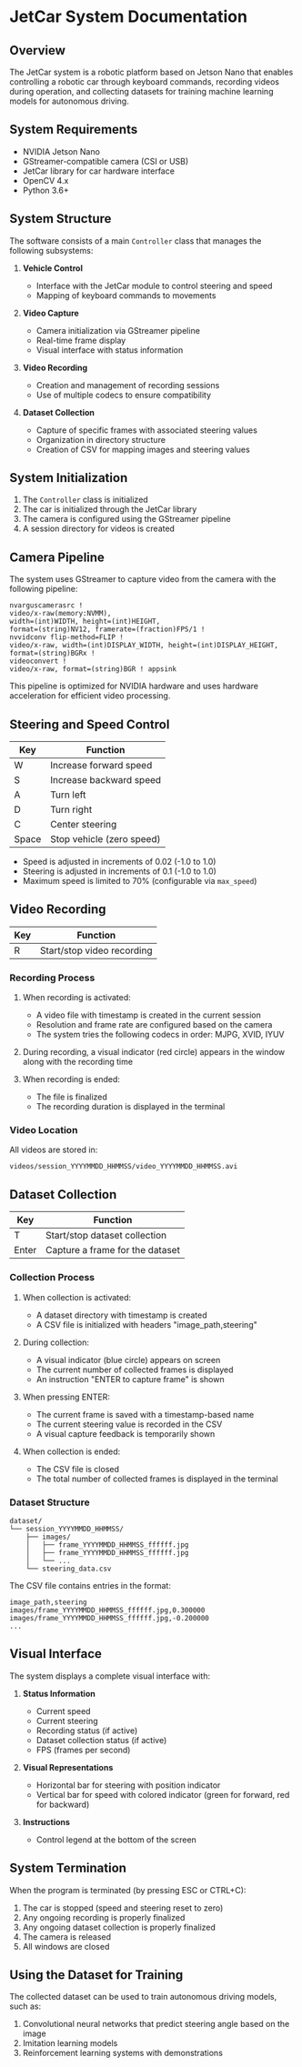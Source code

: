 # JetCar System Documentation

## Overview

The JetCar system is a robotic platform based on Jetson Nano that enables controlling a robotic car through keyboard commands, recording videos during operation, and collecting datasets for training machine learning models for autonomous driving.

## System Requirements

- NVIDIA Jetson Nano
- GStreamer-compatible camera (CSI or USB)
- JetCar library for car hardware interface
- OpenCV 4.x
- Python 3.6+

## System Structure

The software consists of a main `Controller` class that manages the following subsystems:

1. **Vehicle Control**
   - Interface with the JetCar module to control steering and speed
   - Mapping of keyboard commands to movements

2. **Video Capture**
   - Camera initialization via GStreamer pipeline
   - Real-time frame display
   - Visual interface with status information

3. **Video Recording**
   - Creation and management of recording sessions
   - Use of multiple codecs to ensure compatibility

4. **Dataset Collection**
   - Capture of specific frames with associated steering values
   - Organization in directory structure
   - Creation of CSV for mapping images and steering values

## System Initialization

1. The `Controller` class is initialized
2. The car is initialized through the JetCar library
3. The camera is configured using the GStreamer pipeline
4. A session directory for videos is created

## Camera Pipeline

The system uses GStreamer to capture video from the camera with the following pipeline:

```
nvarguscamerasrc ! 
video/x-raw(memory:NVMM), 
width=(int)WIDTH, height=(int)HEIGHT, 
format=(string)NV12, framerate=(fraction)FPS/1 ! 
nvvidconv flip-method=FLIP ! 
video/x-raw, width=(int)DISPLAY_WIDTH, height=(int)DISPLAY_HEIGHT, format=(string)BGRx ! 
videoconvert ! 
video/x-raw, format=(string)BGR ! appsink
```

This pipeline is optimized for NVIDIA hardware and uses hardware acceleration for efficient video processing.

## Steering and Speed Control

| Key | Function |
|-----|----------|
| W | Increase forward speed |
| S | Increase backward speed |
| A | Turn left |
| D | Turn right |
| C | Center steering |
| Space | Stop vehicle (zero speed) |

- Speed is adjusted in increments of 0.02 (-1.0 to 1.0)
- Steering is adjusted in increments of 0.1 (-1.0 to 1.0)
- Maximum speed is limited to 70% (configurable via `max_speed`)

## Video Recording

| Key | Function |
|-----|----------|
| R | Start/stop video recording |

### Recording Process

1. When recording is activated:
   - A video file with timestamp is created in the current session
   - Resolution and frame rate are configured based on the camera
   - The system tries the following codecs in order: MJPG, XVID, IYUV

2. During recording, a visual indicator (red circle) appears in the window along with the recording time

3. When recording is ended:
   - The file is finalized
   - The recording duration is displayed in the terminal

### Video Location

All videos are stored in:
```
videos/session_YYYYMMDD_HHMMSS/video_YYYYMMDD_HHMMSS.avi
```

## Dataset Collection

| Key | Function |
|-----|----------|
| T | Start/stop dataset collection |
| Enter | Capture a frame for the dataset |

### Collection Process

1. When collection is activated:
   - A dataset directory with timestamp is created
   - A CSV file is initialized with headers "image_path,steering"

2. During collection:
   - A visual indicator (blue circle) appears on screen
   - The current number of collected frames is displayed
   - An instruction "ENTER to capture frame" is shown

3. When pressing ENTER:
   - The current frame is saved with a timestamp-based name
   - The current steering value is recorded in the CSV
   - A visual capture feedback is temporarily shown

4. When collection is ended:
   - The CSV file is closed
   - The total number of collected frames is displayed in the terminal

### Dataset Structure

```
dataset/
└── session_YYYYMMDD_HHMMSS/
    ├── images/
    │   ├── frame_YYYYMMDD_HHMMSS_ffffff.jpg
    │   ├── frame_YYYYMMDD_HHMMSS_ffffff.jpg
    │   └── ...
    └── steering_data.csv
```

The CSV file contains entries in the format:
```
image_path,steering
images/frame_YYYYMMDD_HHMMSS_ffffff.jpg,0.300000
images/frame_YYYYMMDD_HHMMSS_ffffff.jpg,-0.200000
...
```

## Visual Interface

The system displays a complete visual interface with:

1. **Status Information**
   - Current speed
   - Current steering
   - Recording status (if active)
   - Dataset collection status (if active)
   - FPS (frames per second)

2. **Visual Representations**
   - Horizontal bar for steering with position indicator
   - Vertical bar for speed with colored indicator (green for forward, red for backward)

3. **Instructions**
   - Control legend at the bottom of the screen

## System Termination

When the program is terminated (by pressing ESC or CTRL+C):

1. The car is stopped (speed and steering reset to zero)
2. Any ongoing recording is properly finalized
3. Any ongoing dataset collection is properly finalized
4. The camera is released
5. All windows are closed

## Using the Dataset for Training

The collected dataset can be used to train autonomous driving models, such as:

1. Convolutional neural networks that predict steering angle based on the image
2. Imitation learning models
3. Reinforcement learning systems with demonstrations